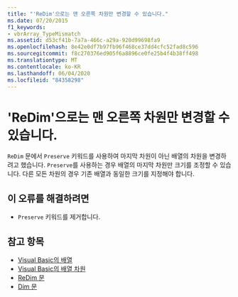 ```yaml
---
title: "'ReDim'으로는 맨 오른쪽 차원만 변경할 수 있습니다."
ms.date: 07/20/2015
f1_keywords:
- vbrArray_TypeMismatch
ms.assetid: d53cf41b-7a7a-466c-a29a-920d99698fa9
ms.openlocfilehash: 8e42e0df7b97fb96f468ce37dd4cfc52fad8c596
ms.sourcegitcommit: f8c270376ed905f6a8896ce0fe25b4f4b38ff498
ms.translationtype: MT
ms.contentlocale: ko-KR
ms.lasthandoff: 06/04/2020
ms.locfileid: "84358298"
---
```

# <a name="redim-can-only-change-the-right-most-dimension"></a>'ReDim'으로는 맨 오른쪽 차원만 변경할 수 있습니다.
`ReDim` 문에서 `Preserve` 키워드를 사용하여 마지막 차원이 아닌 배열의 차원을 변경하려고 했습니다. `Preserve`를 사용하는 경우 배열의 마지막 차원만 크기를 조정할 수 있습니다. 다른 모든 차원의 경우 기존 배열과 동일한 크기를 지정해야 합니다.  
  
## <a name="to-correct-this-error"></a>이 오류를 해결하려면  
  
- `Preserve` 키워드를 제거합니다.  
  
## <a name="see-also"></a>참고 항목

- [Visual Basic의 배열](../programming-guide/language-features/arrays/index.md)
- [Visual Basic의 배열 차원](../programming-guide/language-features/arrays/array-dimensions.md)
- [ReDim 문](../language-reference/statements/redim-statement.md)
- [Dim 문](../language-reference/statements/dim-statement.md)
